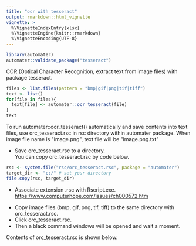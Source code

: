```yaml
---
title: "ocr with tesseract"
output: rmarkdown::html_vignette
vignette: >
  %\VignetteIndexEntry{xlsx}
  %\VignetteEngine{knitr::rmarkdown}
  %\VignetteEncoding{UTF-8}
---
```





```r
library(automater)
automater::validate_package("tesseract")
```


COR (Optical Character Recognition, extract text from image files) with package tesseract. 


```r
files <- list.files(pattern = "bmp|gif|png|tif|tiff")
text <- list()
for(file in files){
  text[file] <- automater::ocr_tesseract(file)
}
text
```


To run automater::ocr_tesseract() automatically and save contents into text files, 
use orc_tesseract.rsc in rsc directory within automater package.
When image file name is "image.png", text file will be "image.png.txt" 

- Save orc_tesseract.rsc to a directory.    
  You can copy orc_tesseract.rsc by code below.    


```r
rsc <- system.file("rsc/orc_tesseract.rsc", package = "automater")
target_dir <- "c:/" # set your directory
file.copy(rsc, target_dir)
```

- Associate extension .rsc with Rscript.exe.    
  https://www.computerhope.com/issues/ch000572.htm    

<!--
  # assoc .rsc=rscript
  # ftype rscript="D:\pf\R\R-4.2.3\bin\x64\Rscript.exe" "%1"
  # file.path(R.home(), "bin", "x64", "Rscript.exe")
  # assoc .rsc
  # ftype rscript
-->

- Copy image files (bmp, gif, png, tif, tiff) to the same directory with orc_tesseract.rsc.   
- Click orc_tesseract.rsc.   
- Then a black command windows will be opened and wait a moment.   

Contents of orc_tesseract.rsc is shown below. 


